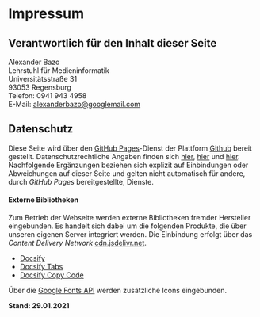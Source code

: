# Impressum

## Verantwortlich für den Inhalt dieser Seite

Alexander Bazo  
Lehrstuhl für Medieninformatik  
Universitätsstraße 31  
93053 Regensburg  
Telefon: 0941 943 4958  
E-Mail: alexanderbazo@googlemail.com  

## Datenschutz

Diese Seite wird über den [GitHub Pages](https://pages.github.com/)-Dienst der Plattform [Github](https://github.com/) bereit gestellt. Datenschutzrechtliche Angaben finden sich [hier](https://github.com/site/terms), [hier](https://github.com/site/privacy) und [hier](https://github.com/security). Nachfolgende Ergänzungen beziehen sich explizit auf Einbindungen oder Abweichungen auf dieser Seite und gelten nicht automatisch für andere, durch *GitHub Pages* bereitgestellte, Dienste.

#### Externe Bibliotheken

Zum Betrieb der Webseite werden externe Bibliotheken fremder Hersteller eingebunden. Es handelt sich dabei um die folgenden Produkte, die über unseren eigenen Server integriert werden. Die Einbindung erfolgt über das *Content Delivery Network* [cdn.jsdelivr.net](cdn.jsdelivr.net).

- [Docsify](https://docsify.js.org)
- [Docsify Tabs](https://github.com/jhildenbiddle/docsify-tabs)
- [Docsify Copy Code](https://github.com/jperasmus/docsify-copy-code)

Über die [Google Fonts API](https://fonts.google.com/) werden zusätzliche Icons eingebunden.


**Stand: 29.01.2021**